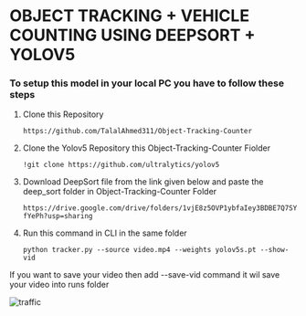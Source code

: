 # OBJECT TRACKING + VEHICLE COUNTING USING DEEPSORT + YOLOV5

### To setup this model in your local PC you have to follow these steps

1) Clone this Repository 

   `https://github.com/TalalAhmed311/Object-Tracking-Counter`
   
2) Clone the Yolov5 Repository this Object-Tracking-Counter Fiolder

   `!git clone https://github.com/ultralytics/yolov5`

3) Download DeepSort file from the link given below and paste the deep_sort folder in Object-Tracking-Counter Folder

   `https://drive.google.com/drive/folders/1vjE8z5OVP1ybfaIey3BDBE7Q7SYfYePh?usp=sharing`
   
4) Run this command in CLI in the same folder

   `python tracker.py --source video.mp4 --weights yolov5s.pt --show-vid`
   
If you want to save your video then add --save-vid command it wil save your video into runs folder

![traffic](https://user-images.githubusercontent.com/64472176/215114130-54f900dc-8467-408a-9c4f-5f6459f563ca.jpg)





